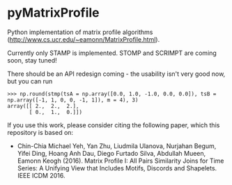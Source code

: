 # pyMatrixProfile
Python implementation of matrix profile algorithms (http://www.cs.ucr.edu/~eamonn/MatrixProfile.html).

Currently only STAMP is implemented. STOMP and SCRIMPT are coming soon, stay tuned!

There should be an API redesign coming - the usability isn't very good now, but you can run


    >>> np.round(stmp(tsA = np.array([0.0, 1.0, -1.0, 0.0, 0.0]), tsB = np.array([-1, 1, 0, 0, -1, 1]), m = 4), 3)
    array([[ 2.,  2.,  2.],
           [ 0.,  1.,  0.]])

If you use this work, please consider citing the following paper, which this repository is based on:

* Chin-Chia Michael Yeh, Yan Zhu, Liudmila Ulanova, Nurjahan Begum, Yifei Ding, Hoang Anh Dau, Diego Furtado Silva, Abdullah Mueen, Eamonn Keogh (2016). Matrix Profile I: All Pairs Similarity Joins for Time Series: A Unifying View that Includes Motifs, Discords and Shapelets. IEEE ICDM 2016.
